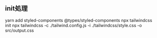 ## init処理

yarn add styled-components @types/styled-components
npx tailwindcss init
npx tailwindcss -c ./tailwind.config.js -i ./tailwindcss/style.css -o src/output.css